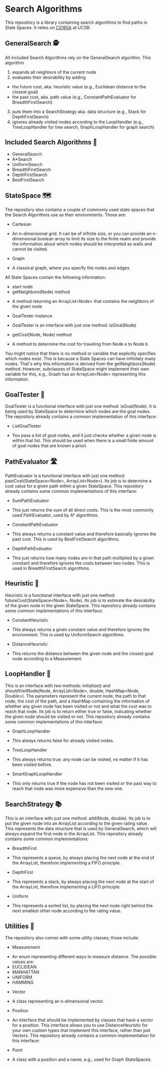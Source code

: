 # Search Algorithms

This repository is a library containing search algorithms to find paths in State Spaces. It relies on [CS165A](https://sites.cs.ucsb.edu/~xyan/classes/CS165A-2024fall/syllabus.html) at UCSB.

## GeneralSearch 🕵
All included Search Algorithms rely on the GeneralSearch algorithm. This algorithm
1. expands all neighbors of the current node
2. evaluates their desirability by adding
* the future cost, aka. heuristic value (e.g., Euclidean distance to the closest goal)
* the past cost, aka. path value (e.g., ConstantPathEvaluator for BreadthFirstSearch) 
3. puts them into a SearchStrategy aka. data structure (e.g., Stack for DepthFirstSearch)
4. ignores already visited nodes according to the LoopHandler (e.g., TreeLoopHandler for tree search, GraphLoopHandler for graph search)

## Included Search Algorithms 💠
* GeneralSearch
* A\*Search
* UniformSearch
* BreadthFirstSearch
* DepthFirstSearch
* BestFirstSearch

## StateSpace 🗺️
The repository also contains a couple of commonly used state spaces that the Search Algorithms use as their environments. Those are:
* Cartesian
- An n-dimensional grid. It can be of infinite size, or you can provide an n-dimensional boolean array to limit its size to the finite realm and provide the information about which nodes should be interpreted as walls and cannot be visited.
* Graph
- A classical graph, where you specify the nodes and edges.

All State Spaces contain the following information:
* start node
* getNeighbors(Node) method
- A method returning an ArrayList\<Node\> that contains the neighbors of the given node
* GoalTester instance
- GoalTester is an interface with just one method: isGloal(Node)
* getCost(Node, Node) method
- A method to determine the cost for traveling from Node a to Node b

You might notice that there is no method or variable that explicitly specifies which nodes exist. This is because a State Spaces can have infinitely many nodes. That's why this information is derived from the getNeighbors(Node) method. However, subclasses of StateSpace might implement their own variable for this, e.g., Graph has an ArrayList\<Node\> representing this information.

## GoalTester 🎯
GoalTester is a functional interface with just one method: isGoal(Node). It is being used by StateSpace to determine which nodes are the goal nodes. The repository already contains a common implementation of this interface:
* ListGoalTester
- You pass a list of goal nodes, and it just checks whether a given node is within that list. This should be used when there is a small finite amount of goal nodes that are known a priori.

## PathEvaluator 🛣️
PathEvaluator is a functional interface with just one method: pastCost(StateSpace\<Node\>, ArrayList\<Node\>). Its job is to determine a cost value for a given path within a given StateSpace. This repository already contains some common implementations of this interface:
* SumPathEvaluator
- This just returns the sum of all direct costs. This is the most commonly used PathEvaluator, used by A\* algorithms.
* ConstantPathEvaluator
- This always returns a constant value and therefore basically ignores the past cost. This is used by BestFirstSearch algorithms.
* DepthPathEvaluator
- This just returns how many nodes are in that path multiplied by a given constant and therefore ignores the costs between two nodes. This is used in BreadthFirstSearch algorithms.

## Heuristic 🤔
Heuristic is a functional interface with just one method: futureCost(StateSpace\<Node\>, Node). Its job is to estimate the desirability of the given node in the given StateSpace. This repository already contains some common implementations of this interface:
* ConstantHeuristic
- This always returns a given constant value and therefore ignores the environment. This is used by UniformSearch algorithms.
* DistanceHeuristic
- This returns the distance between the given node and the closest goal node according to a Measurement.

## LoopHandler 🔄
This is an interface with two methods: initialize() and shouldVisitNode(Node, ArrayList\<Node\>, double, HashMap\<Node, Double\>). The parameters represent the current node, the path to that node, the cost of the path, and a HashMap containing the information of whether any given node has been visited or not and what the cost was to reach that node. Its job is to return either true or false, indicating whether the given node should be visited or not. This repository already contains some common implementations of this interface:
* GraphLoopHandler
- This always returns false for already visited nodes.
* TreeLoopHandler
- This always returns true; any node can be visited, no matter if it has been visited before.
* SmartGraphLoopHandler
- This only returns true if the node has not been visited or the past way to reach that node was more expensive than the new one.

## SearchStrategy 📚
This is an interface with just one method: add(Node, double). Its job is to put the given node into an ArrayList according to the given rating value. This represents the data structure that is used by GeneralSearch, which will always expand the first node in the ArrayList. This repository already contains some common implementations:
* BreadthFirst
- This represents a queue, by always placing the next node at the end of the ArrayList, therefore implementing a FIFO principle.
* DepthFirst
- This represents a stack, by always placing the next node at the start of the ArrayList, therefore implementing a LIFO principle.
* Uniform
- This represents a sorted list, by placing the next node right behind the next smallest other node according to the rating value.

## Utilities 🔨
The repository also comes with some utility classes; those include:
* Measurement
- An enum representing different ways to measure distance. The possible values are:
- EUCLIDEAN
- MANHATTAN
- UNIFORM
- HAMMING
* Vector
- A class representing an n-dimensional vector.
* Position
- An interface that should be implemented by classes that have a vector for a position. This interface allows you to use DistanceHeuristic for your own custom types that implement this interface, rather than just Vectors. This repository already contains a common implementation for this interface:
* Point
- A class with a position and a name, e.g., used for Graph StateSpaces.